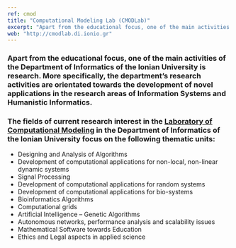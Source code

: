 ```yaml
---
ref: cmod
title: "Computational Modeling Lab (CMODLab)"
excerpt: "Apart from the educational focus, one of the main activities of the Department of Informatics of the Ionian University is research. More specifically, the department’s research activities are orientated towards the development of novel applications in the research areas of Information Systems and Humanistic Informatics."
web: "http://cmodlab.di.ionio.gr"
---
```


### Apart from the educational focus, one of the main activities of the Department of Informatics of the Ionian University is research. More specifically, the department’s research activities are orientated towards the development of novel applications in the research areas of Information Systems and Humanistic Informatics.

### The fields of current research interest in the [Laboratory of Computational Modeling](http://cmodlab.di.ionio.gr) in the Department of Informatics of the Ionian University focus on the following thematic units:

- Designing and Analysis of Algorithms
- Development of computational applications for non-local, non-linear dynamic systems
- Signal Processing
- Development of computational applications for random systems
- Development of computational applications for bio-systems
- Bioinformatics Algorithms
- Computational grids
- Artificial Intelligence – Genetic Algorithms
- Autonomous networks, performance analysis and scalability issues
- Mathematical Software towards Education
- Ethics and Legal aspects in applied science
